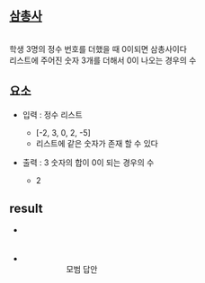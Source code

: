 
## [삼총사](https://school.programmers.co.kr/learn/courses/30/lessons/131705)

<br/> 학생 3명의 정수 번호를 더했을 때 0이되면 삼총사이다
<br/> 리스트에 주어진 숫자 3개를 더해서 0이 나오는 경우의 수

## 요소

- 입력 : 정수 리스트
  - [-2, 3, 0, 2, -5]
  - 리스트에 같은 숫자가 존재 할 수 있다

- 출력 : 3 숫자의 합이 0이 되는 경우의 수
  - 2

## result

- []()
  <br/>ㅤㅤㅤㅤㅤㅤ

- []()
  <br/>ㅤㅤㅤㅤㅤㅤ모범 답안